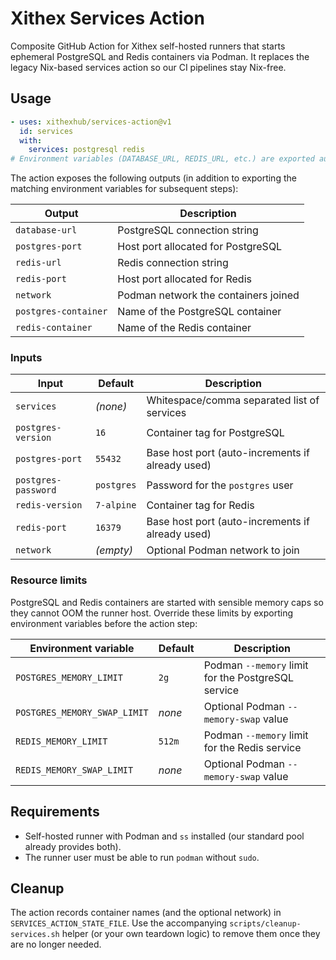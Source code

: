 # Xithex Services Action

Composite GitHub Action for Xithex self-hosted runners that starts ephemeral
PostgreSQL and Redis containers via Podman. It replaces the legacy
Nix-based services action so our CI pipelines stay Nix-free.

## Usage

```yaml
- uses: xithexhub/services-action@v1
  id: services
  with:
    services: postgresql redis
# Environment variables (DATABASE_URL, REDIS_URL, etc.) are exported automatically.
```

The action exposes the following outputs (in addition to exporting the matching
environment variables for subsequent steps):

| Output            | Description                               |
| ----------------- | ----------------------------------------- |
| `database-url`    | PostgreSQL connection string              |
| `postgres-port`   | Host port allocated for PostgreSQL        |
| `redis-url`       | Redis connection string                   |
| `redis-port`      | Host port allocated for Redis             |
| `network`         | Podman network the containers joined      |
| `postgres-container` | Name of the PostgreSQL container       |
| `redis-container` | Name of the Redis container               |

### Inputs

| Input               | Default   | Description                                      |
| ------------------- | --------- | ------------------------------------------------ |
| `services`          | _(none)_  | Whitespace/comma separated list of services      |
| `postgres-version`  | `16`      | Container tag for PostgreSQL                     |
| `postgres-port`     | `55432`   | Base host port (auto-increments if already used) |
| `postgres-password` | `postgres`| Password for the `postgres` user                 |
| `redis-version`     | `7-alpine`| Container tag for Redis                          |
| `redis-port`        | `16379`   | Base host port (auto-increments if already used) |
| `network`           | _(empty)_ | Optional Podman network to join                  |

### Resource limits

PostgreSQL and Redis containers are started with sensible memory caps so they
cannot OOM the runner host. Override these limits by exporting environment
variables before the action step:

| Environment variable           | Default | Description                                         |
| ------------------------------ | ------- | --------------------------------------------------- |
| `POSTGRES_MEMORY_LIMIT`        | `2g`    | Podman `--memory` limit for the PostgreSQL service  |
| `POSTGRES_MEMORY_SWAP_LIMIT`   | _none_  | Optional Podman `--memory-swap` value               |
| `REDIS_MEMORY_LIMIT`           | `512m`  | Podman `--memory` limit for the Redis service       |
| `REDIS_MEMORY_SWAP_LIMIT`      | _none_  | Optional Podman `--memory-swap` value               |

## Requirements

- Self-hosted runner with Podman and `ss` installed (our standard pool already
  provides both).
- The runner user must be able to run `podman` without `sudo`.

## Cleanup

The action records container names (and the optional network) in
`SERVICES_ACTION_STATE_FILE`. Use the accompanying `scripts/cleanup-services.sh`
helper (or your own teardown logic) to remove them once they are no longer
needed.
